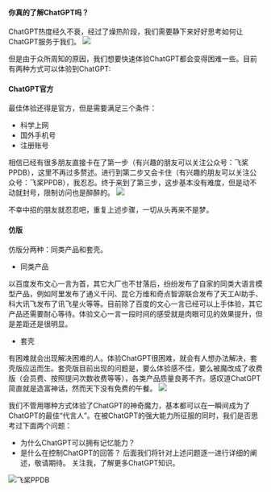 #### 你真的了解ChatGPT吗？
ChatGPT热度经久不衰，经过了燥热阶段，我们需要静下来好好思考如何让ChatGPT服务于我们。
![](https://img.soogif.com/etKReu7CdakpM9SVtt6rG8YJU6kW695D.gif?imageMogr2/thumbnail/!89.10648001045507p&scope=mdnice)

但是由于众所周知的原因，我们想要快速体验ChatGPT都会变得困难一些。目前有两种方式可以体验到ChatGPT:
#### ChatGPT官方
最佳体验还得是官方，但是需要满足三个条件：
- 科学上网
- 国外手机号
- 注册账号

相信已经有很多朋友直接卡在了第一步（有兴趣的朋友可以关注公众号：飞桨PPDB），这里不再过多赘述。进行到第二步又会卡住（有兴趣的朋友可以关注公众号：飞桨PPDB），我忍忍。终于来到了第三步，这步基本没有难度，但是动不动就封号，限制访问也是醉醉的。
![](https://img.soogif.com/iqcuU5sITMCtfEPjG9x5IfxaBNpsQwlB.gif?imageMogr2/thumbnail/!82.03341395229096p&scope=mdnice)

不幸中招的朋友就忍忍吧，重复上述步骤，一切从头再来不是梦。

#### 仿版
仿版分两种：同类产品和套壳。
- 同类产品

以百度发布文心一言为首，其它大厂也不甘落后，纷纷发布了自家的同类大语言模型产品，例如阿里发布了通义千问、昆仑万维和奇点智源联合发布了天工AI助手、科大讯飞发布了讯飞星火等等。目前除了百度的文心一言已经可以上手体验，其它产品还需要耐心等待。体验文心一言一段时间的感受就是肉眼可见的效果提升，但是差距还是很明显。
- 套壳

有困难就会出现解决困难的人。体验ChatGPT很困难，就会有人想办法解决，套壳版应运而生。套壳版目前出现的问题是，要么体验感不佳，要么被魔改成了收费版（会员费、按照提问次数收费等等），各类产品质量良莠不齐。感叹道ChatGPT简直就是造富神话，然而天下没有免费的午餐。
![](https://img.soogif.com/xmYfVXskCxTovDjEYIzWqQHNZqdkSNOQ.gif?scope=mdnice)

我们不管用哪种方式体验了ChatGPT的神奇魔力，基本都可以在一瞬间成为了ChatGPT的最佳“代言人”。在被ChatGPT的强大能力所征服的同时，我们是否思考过下面两个问题：
+ 为什么ChatGPT可以拥有记忆能力？
+ 是什么在控制ChatGPT的回答？
后面我们将针对上述问题逐一进行详细的阐述，敬请期待。
关注我，了解更多ChatGPT知识。

![飞桨PPDB](https://ai-studio-static-online.cdn.bcebos.com/e939f12ab7034a069fb4581dec21bb233473ed75fdd543d683982921ddb69167)